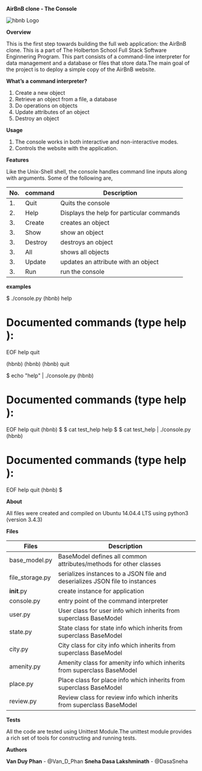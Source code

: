 **AirBnB clone - The Console**

![hbnb Logo](https://imgur.com/OilEsXV.png "hbnb logo")

**Overview**

This is the first step towards building the full web application: the AirBnB clone. This is a part of The Holberton School Full Stack Software Enginnering Program. This part consists of a command-line interpreter for data management and a database or files that store data.The main goal of the project is to deploy a simple copy of the AirBnB website.

**What’s a command interpreter?**

1. Create a new object
2. Retrieve an object from a file, a database
3. Do operations on objects
4. Update attributes of an object
5. Destroy an object

**Usage**

1. The console works in both interactive and non-interactive modes.
2. Controls the website with the application.

**Features**

Like the Unix-Shell shell, the console handles command line inputs along with arguments.
Some of the following are,

| No. | command | Description |
| --- | ------- | ----------- |
| 1. | Quit | Quits the console | (hbnb) quit |
| 2. | Help | Displays the help for particular commands | (hbnb) help |
| 3. | Create | creates an object | (hbnb) create <class> |
| 3. | Show | show an object | (hbnb) show <class> <id> |
| 3. | Destroy | destroys an object | (hbnb) destroy <class> <id> |
| 3. | All | shows all objects | (hbnb) all <class> <id> |
| 3. | Update | updates an attribute with an object | (hbnb) create <class> <id> <attribute name> "<attribute value>"|
| 3. | Run | run the console | ./console.py |

**examples**

$ ./console.py
(hbnb) help

Documented commands (type help <topic>):
========================================
EOF  help  quit

(hbnb) 
(hbnb) 
(hbnb) quit


$ echo "help" | ./console.py
(hbnb)

Documented commands (type help <topic>):
========================================
EOF  help  quit
(hbnb) 
$
$ cat test_help
help
$
$ cat test_help | ./console.py
(hbnb)

Documented commands (type help <topic>):
========================================
EOF  help  quit
(hbnb) 
$


**About**

All files were created and compiled on Ubuntu 14.04.4 LTS using python3 (version 3.4.3)

**Files**

| Files | Description |
| ----- | ----------- |
| base_model.py | BaseModel defines all common attributes/methods for other classes |
| file_storage.py | serializes instances to a JSON file and deserializes JSON file to instances |
| __init__.py | create instance for application |
| console.py | entry point of the command interpreter |
| user.py | User class for user info which inherits from superclass BaseModel |
| state.py | State class for state info which inherits from superclass BaseModel |
| city.py | City class for city info which inherits from superclass BaseModel |
| amenity.py | Amenity class for amenity info which inherits from superclass BaseModel |
| place.py | Place class for place info which inherits from superclass BaseModel |
| review.py | Review class for review info which inherits from superclass BaseModel |

**Tests**

All the code are tested using Unittest Module.The unittest module provides a rich set of tools for constructing and running tests.

**Authors**

**Van Duy Phan** - @Van_D_Phan
**Sneha Dasa Lakshminath** - @DasaSneha
